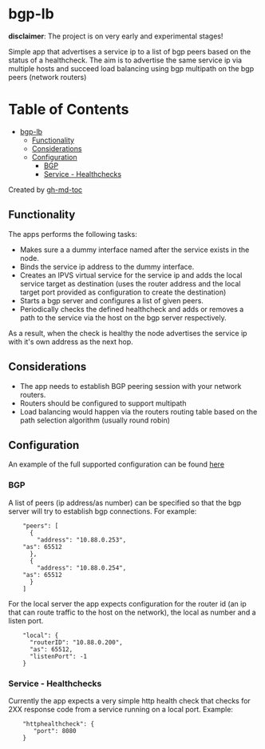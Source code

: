 # bgp-lb

**disclaimer**: The project is on very early and experimental stages!

Simple app that advertises a service ip to a list of bgp peers based on the
status of a healthcheck. The aim is to advertise the same service ip via
multiple hosts and succeed load balancing using bgp multipath on the bgp peers
(network routers)

Table of Contents
=================

   * [bgp-lb](#bgp-lb)
      * [Functionality](#functionality)
      * [Considerations](#considerations)
      * [Configuration](#configuration)
         * [BGP](#bgp)
         * [Service - Healthchecks](#service---healthchecks)

Created by [gh-md-toc](https://github.com/ekalinin/github-markdown-toc)

## Functionality

The apps performs the following tasks:

- Makes sure a a dummy interface named after the service exists in the node.
- Binds the service ip address to the dummy interface.
- Creates an IPVS virtual service for the service ip and adds the local service
  target as destination (uses the router address and the local target port
  provided as configuration to create the destination)
- Starts a bgp server and configures a list of given peers.
- Periodically checks the defined healthcheck and adds or removes a path to the
  service via the host on the bgp server respectively.

As a result, when the check is healthy the node advertises the service ip with
it's own address as the next hop.

## Considerations

- The app needs to establish BGP peering session with your network routers.
- Routers should be configured to support multipath
- Load balancing would happen via the routers routing table based on the path
  selection algorithm (usually round robin)

## Configuration

An example of the full supported configuration can be found [here](./config-example.json)

### BGP

A list of peers (ip address/as number) can be specified so that the bgp server
will try to establish bgp connections. For example:
```
    "peers": [
      {
        "address": "10.88.0.253",
	"as": 65512
      },
      {
        "address": "10.88.0.254",
	"as": 65512
      }
    ]
```

For the local server the app expects configuration for the router id (an ip that
can route traffic to the host on the network), the local as number and a listen
port.
```
    "local": {
      "routerID": "10.88.0.200",
      "as": 65512,
      "listenPort": -1
    }

```

### Service - Healthchecks

Currently the app expects a very simple http health check that checks for 2XX
response code from a service running on a local port.
Example:
```
    "httphealthcheck": {
       "port": 8080
    }
```

